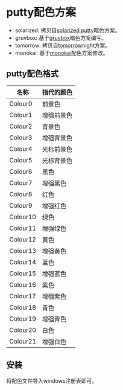 # putty配色方案

- solarized: 拷贝自[solarized putty][solarized]暗色方案。
- gruvbox: 基于[gruvbox][gruvbox]暗色方案编写。
- tomorrow: 拷贝自[tomorrow][tomorrow]night方案。
- monokai: 基于[monokai][monokai]配色方案修改。

[solarized]: https://github.com/altercation/solarized/tree/master/putty-colors-solarized
[gruvbox]: https://github.com/morhetz/gruvbox
[tomorrow]: https://github.com/chriskempson/tomorrow-theme
[monokai]: https://www.noobunbox.net/themes-pour-putty/theme-monokai

## putty配色格式

| 名称		| 指代的颜色	|
|---------------|---------------|
| Colour0 	| 前景色 	|
| Colour1 	| 增强前景色	|
| Colour2 	| 背景色	|
| Colour3 	| 增强背景色	|
| Colour4 	| 光标前景色	|
| Colour5 	| 光标背景色	|
| Colour6 	| 黑色		|
| Colour7 	| 增强黑色	|
| Colour8 	| 红色		|
| Colour9 	| 增强红色	|
| Colour10 	| 绿色		|
| Colour11	| 增强绿色	|
| Colour12	| 黄色		|
| Colour13	| 增强黄色	|
| Colour14	| 蓝色		|
| Colour15	| 增强蓝色	|
| Colour16	| 紫色		|
| Colour17	| 增强紫色	|
| Colour18	| 青色		|
| Colour19	| 增强青色	|
| Colour20	| 白色		|
| Colour21	| 增强白色	|

## 安装

将配色文件导入windows注册表即可。
